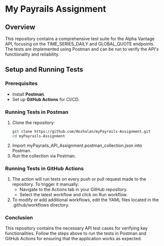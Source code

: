 # My Payrails Assignment

## Overview
This repository contains a comprehensive test suite for the Alpha Vantage API, focusing on the TIME_SERIES_DAILY and GLOBAL_QUOTE endpoints. The tests are implemented using Postman and can be run to verify the API's functionality and reliability.

## Setup and Running Tests

### Prerequisites
- Install **Postman**.
- Set up **GitHub Actions** for CI/CD.

### Running Tests in Postman
1. Clone the repository:
   ```bash
   git clone https://github.com/Hozhalan/myPayrails-Assignment.git
   cd myPayrails-Assignment
2. Import myPayrails_API_Assignment.postman_collection.json into Postman.
3. Run the collection via Postman.

### Running Tests in GitHub Actions
1. The action will run tests on every push or pull request made to the repository. To trigger it manually:
   - Navigate to the Actions tab in your GitHub repository.
   - Select the latest workflow and click on Run workflow.
2. To modify or add additional workflows, edit the YAML files located in the .github/workflows directory.

### Conclusion
This repository contains the necessary API test cases for verifying key functionalities. Follow the steps above to run the tests in Postman and GitHub Actions for ensuring that the application works as expected.
